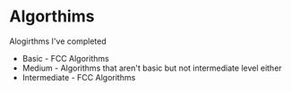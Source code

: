 # Algorthims
Alogirthms I've completed

* Basic - FCC Algorithms
* Medium - Algorithms that aren't basic but not intermediate level either
* Intermediate - FCC Algorithms